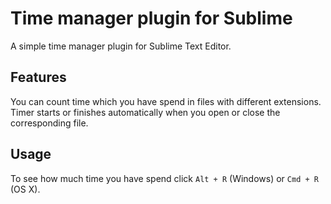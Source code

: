 # Time manager plugin for Sublime 
A simple time manager plugin for Sublime Text Editor.
## Features
You can count time which you have spend in files with different extensions.  
Timer starts or finishes automatically when you open or close the corresponding file.
## Usage
To see how much time you have spend click `Alt + R` (Windows) or `Cmd + R` (OS X).
